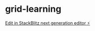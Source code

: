 # grid-learning

[Edit in StackBlitz next generation editor ⚡️](https://stackblitz.com/~/github.com/ThereseGlode/grid-learning)